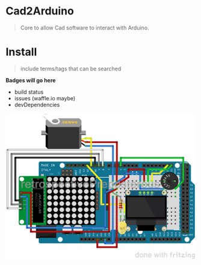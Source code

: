 # Cad2Arduino
> Core to allow Cad software to interact with Arduino.
# Install

> include terms/tags that can be searched

**Badges will go here**

- build status
- issues (waffle.io maybe)
- devDependencies

![alt text](https://raw.githubusercontent.com/retrospectivePreposterous/Arduino-Cad2Arduino/master/Autocad2Arduino-WiringDiagram.png?token=AOV45TIUTILFGD4WT7V64GC647J2O)
